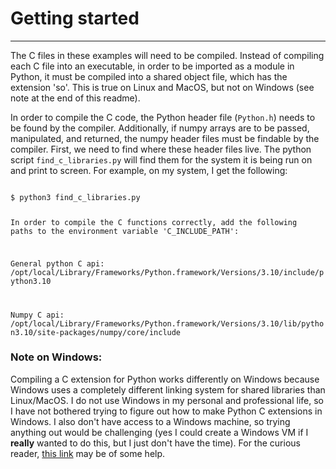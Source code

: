 # Getting started
---

The C files in these examples will need to be compiled.  Instead of compiling each C file into an executable, in order to be imported as a module in Python, it must be compiled into a shared object file, which has the extension 'so'.  This is true on Linux and MacOS, but not on Windows (see note at the end of this readme).

In order to compile the C code, the Python header file (`Python.h`) needs to be found by the compiler.  Additionally, if numpy arrays are to be passed, manipulated, and returned, the numpy header files must be findable by the compiler.  First, we need to find where these header files live.  The python script `find_c_libraries.py` will find them for the system it is being run on and print to screen.  For example, on my system, I get the following:

<code>
$ python3 find_c_libraries.py

In order to compile the C functions correctly, add the following
paths to the environment variable 'C_INCLUDE_PATH':

General python C api:
/opt/local/Library/Frameworks/Python.framework/Versions/3.10/include/python3.10

Numpy C api:
/opt/local/Library/Frameworks/Python.framework/Versions/3.10/lib/python3.10/site-packages/numpy/core/include
</code>



### Note on Windows:
Compiling a C extension for Python works differently on Windows because Windows uses a completely different linking system for shared libraries than Linux/MacOS.  I do not use Windows in my personal and professional life, so I have not bothered trying to figure out how to make Python C extensions in Windows.  I also don't have access to a Windows machine, so trying anything out would be challenging (yes I could create a Windows VM if I **really** wanted to do this, but I just don't have the time).  For the curious reader, [this link](https://docs.python.org/3/extending/windows.html) may be of some help.
